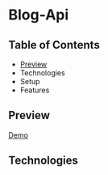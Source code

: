 # Blog-Api

## Table of Contents 

- [Preview](##preview)
- Technologies 
- Setup
- Features

## Preview

[Demo](https://polar-hamlet-58263.herokuapp.com/)

## Technologies

